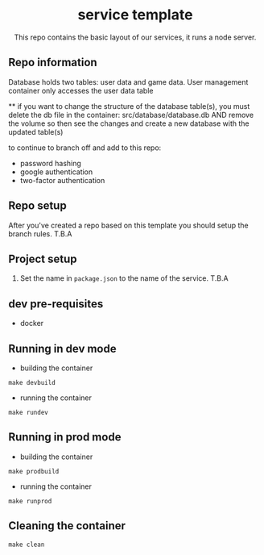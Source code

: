 <div align=center>

# service template 
This repo contains the basic layout of our services, it runs a node server.
</div>

## Repo information
Database holds two tables: user data and game data. 
User management container only accesses the user data table

** if you want to change the structure of the database table(s), you must delete the db file in the container: src/database/database.db 
AND
remove the volume so then see the changes and create a new database with the updated table(s)

to continue to branch off and add to this repo:
- password hashing
- google authentication
- two-factor authentication

## Repo setup
After you've created a repo based on this template you should setup the branch rules.
T.B.A

## Project setup
1. Set the name in `package.json` to the name of the service.
T.B.A


## dev pre-requisites
- docker



## Running in dev mode
- building the container
```
make devbuild
```

- running the container
```
make rundev
```

## Running in prod mode
- building the container
```
make prodbuild
```

- running the container
```
make runprod
```

## Cleaning the container
```
make clean
```

